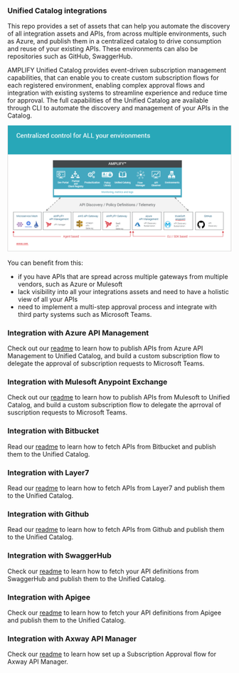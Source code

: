 ### Unified Catalog integrations
This repo provides a set of assets that can help you automate the discovery of all integration assets and APIs, from across multiple environments, such as Azure, and publish them in a centralized catalog to drive consumption and reuse of your existing APIs. These environments can also be repositories such as GitHub, SwaggerHub.

AMPLIFY Unified Catalog  provides event-driven subscription management capabilities, that can enable you to create custom subscription flows for each registered environment, enabling complex approval flows and integration with existing systems to streamline experience and reduce time for approval. The full capabilities of the Unified Catalog are available through CLI to automate the discovery and management of your APIs in the Catalog. 

![Multigateway Environments](./images/MultiGatewayDiscovery.PNG)

You can benefit from this: 
* if you have APIs that are spread across multiple gateways from multiple vendors, such as Azure or Mulesoft
* lack visibility into all your integrations assets and need to have a holistic view of all your APIs
* need to implement a multi-step approval process and integrate with third party systems such as Microsoft Teams. 

### Integration with Azure API Management

Check out our [readme](./azure/README.md) to learn how to publish APIs from Azure API Management to Unified Catalog, and build a custom subscription flow to delegate the approval of subscription requests to Microsoft Teams. 

### Integration with Mulesoft Anypoint Exchange
Check out our [readme](./mulesoft/README.md) to learn how to publish APIs from Mulesoft to Unified Catalog, and build a custom subscription flow to delegate the aprroval of suscription requests to Microsoft Teams. 

### Integration with Bitbucket
Read our [readme](./bitbucket/bitbucket-extension/README.md) to learn how to fetch APIs from Bitbucket and publish them to the Unified Catalog.

### Integration with Layer7
Read our [readme](./layer7/README.md) to learn how to fetch APIs from Layer7 and publish them to the Unified Catalog.

### Integration with Github
Read our [readme](./github/github-extension/Readme.md) to learn how to fetch APIs from Github and publish them to the Unified Catalog.  

### Integration with SwaggerHub
Check our [readme](./swaggerhub/swaggerhub-extension/README.md) to learn how to fetch your API definitions from SwaggerHub and publish them to the Unified Catalog. 

### Integration with Apigee
Check our [readme](./apigee/apigee-extension/README.md) to learn how to fetch your API definitions from Apigee and publish them to the Unified Catalog. 

### Integration with Axway API Manager
Check our [readme](./axway-api-manager/README.md) to learn how set up a Subscription Approval flow for Axway API Manager.
